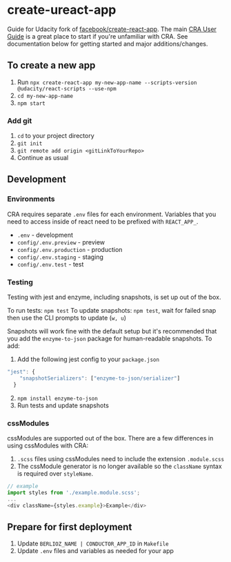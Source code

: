 # create-ureact-app
Guide for Udacity fork of [facebook/create-react-app](https://github.com/facebook/create-react-app). The main [CRA User Guide](https://github.com/facebook/create-react-app/blob/master/packages/react-scripts/template/README.md) is a great place to start if you're unfamiliar with CRA. See documentation below for getting started and major additions/changes.

## To create a new app
1. Run `npx create-react-app my-new-app-name --scripts-version @udacity/react-scripts --use-npm`
1. `cd my-new-app-name`
1. `npm start`

### Add git
1. `cd` to your project directory
1. `git init`
1. `git remote add origin <gitLinkToYourRepo>`
1. Continue as usual

## Development

### Environments
CRA requires separate `.env` files for each environment. Variables that you need to access inside of react need to be prefixed with `REACT_APP_`.

* `.env` - development
* `config/.env.preview` - preview
* `config/.env.production` - production
* `config/.env.staging` - staging
* `config/.env.test` - test

### Testing
Testing with jest and enzyme, including snapshots, is set up out of the box.

To run tests: `npm test`
To update snapshots: `npm test`, wait for failed snap then use the CLI prompts to update (`w, u`)

Snapshots will work fine with the default setup but it's recommended that you add the `enzyme-to-json` package for human-readable snapshots. To add:
1. Add the following jest config to your `package.json`
```js
"jest": {
    "snapshotSerializers": ["enzyme-to-json/serializer"]
  }
```
2. `npm install enzyme-to-json`
3. Run tests and update snapshots

### cssModules
cssModules are supported out of the box. There are a few differences in using cssModules with CRA:
1. `.scss` files using cssModules need to include the extension `.module.scss`
1. The cssModule generator is no longer available so the `className` syntax is required over `styleName`.
```js
// example
import styles from './example.module.scss';
...
<div className={styles.example}>Example</div>
```

## Prepare for first deployment
1. Update `BERLIOZ_NAME | CONDUCTOR_APP_ID` in `Makefile`
1. Update `.env` files and variables as needed for your app